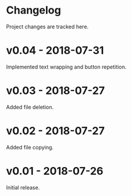 # Changelog
Project changes are tracked here.

# v0.04 - 2018-07-31
Implemented text wrapping and button repetition.

# v0.03 - 2018-07-27
Added file deletion.

# v0.02 - 2018-07-27
Added file copying.

# v0.01 - 2018-07-26
Initial release.